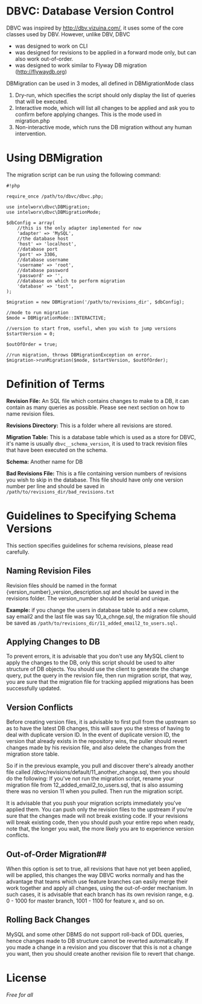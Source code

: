 ﻿# DBVC: Database Version Control #

DBVC was inspired by http://dbv.vizuina.com/, it uses some of the core classes used by DBV. However, unlike DBV, DBVC 

- was designed to work on CLI 
- was designed for revisions to be applied in a forward mode only, but can also work out-of-order.
- was designed to work similar to Flyway DB migration (http://flywaydb.org)

DBMigration can be used in 3 modes, all defined in DBMigrationMode class

1. Dry-run, which specifies the script should only display the list of queries that will be executed.
1. Interactive mode, which will list all changes to be applied and ask you to confirm before applying changes. This is the mode used in migration.php
1. Non-interactive mode, which runs the DB migration without any human intervention.

# Using DBMigration #
The migration script can be run using the following command: 

```
#!php

require_once /path/to/dbvc/dbvc.php;

use intelworx\dbvc\DBMigration;
use intelworx\dbvc\DBMigrationMode;

$dbConfig = array(
	//this is the only adapter implemented for now
    'adapter' => 'MySQL', 
	//the database host
    'host' => 'localhost',
	//database port
    'port' => 3306,
	//database username
    'username' => 'root',
	//database password
    'password' => '',
	//database on which to perform migration
    'database' => 'test',
);

$migration = new DBMigration('/path/to/revisions_dir', $dbConfig);

//mode to run migration
$mode = DBMigrationMode::INTERACTIVE;

//version to start from, useful, when you wish to jump versions
$startVersion = 0;

$outOfOrder = true;

//run migration, throws DBMigrationException on error.
$migration->runMigration($mode, $startVersion, $outOfOrder);

```

# Definition of Terms #

**Revision File:** An SQL file which contains changes to make to a DB, it can contain as many queries as possible. Please see next section on how to name revision files.

**Revisions Directory:** This is a folder where all revisions are stored.

**Migration Table:** This is a database table which is used as a store for DBVC, it's name is usually ```dbvc__schema_version```, it is used to track revision files that have been executed on the schema.

**Schema:** Another name for DB

**Bad Revisions File:** This is a file containing version numbers of revisions you wish to skip in the database. This file should have only one version number per line and should be saved in ```/path/to/revisions_dir/bad_revisions.txt```

# Guidelines to Specifying Schema Versions #
This section specifies guidelines for schema revisions, please read carefully.

## Naming Revision Files ##
Revision files should be named in the format {version_number}_version_description.sql and should be saved in the revisions folder. The version_number should be serial and unique.

**Example:** if you change the users in database table to add a new column, say email2 and the last file was say 10_a_chnge.sql, the migration file should be saved as ```/path/to/revisions_dir/11_added_email2_to_users.sql.```

## Applying Changes to DB ##

To prevent errors, it is advisable that you don't use any MySQL client to apply the changes to the DB, only this script should be used to alter structure of DB objects. You should use the client to generate the change query, put the query in the revision file, then run migration script, that way, you are sure that the migration file for tracking applied migrations has been successfully updated.

## Version Conflicts ##
Before creating version files, it is advisable to first pull from the upstream so as to have the latest DB changes, this will save you the stress of having to deal with duplicate version ID. In the event of duplicate version ID, the version that already exists in the repository wins, the puller should revert changes made by his revision file, and also delete the changes from the migration store table. 

So if in the previous example, you pull and discover there's already another file called  /dbvc/revisions/default/11_another_change.sql, then you should do the following:
If you've not run the migration script, rename your migration file from 12_added_email2_to_users.sql, that is also assuming there was no version 11 when you pulled. Then run the migration script. 

It is advisable that you push your migration scripts immediately you've applied them. You can push only the revision files to the upstream if you're sure that the changes made will not break existing code. If your revisions will break existing code, then you should push your entire repo when ready, note that, the longer you wait, the more likely you are to experience version conflicts.

## Out-of-Order Migration##
When this option is set to true, all revisions that have not yet been applied, will be applied, this changes the way DBVC works normally and has the advantage that teams which use feature branches can easily merge their work together and apply all changes, using the out-of-order mechanism. In such cases, it is advisable that each branch has its own revision range, e.g. 0 - 1000 for master branch, 1001 - 1100 for feature x, and so on.

## Rolling Back Changes ##
MySQL and some other DBMS do not support roll-back of DDL queries, hence changes made to DB structure cannot be reverted automatically. If you made a change in a revision and you discover that this is not a change you want, then you should create another revision file to revert that change.

# License #

*Free for all*